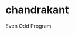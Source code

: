 # chandrakant
Even Odd Program
<?php  
$number=1233456;  
if($number%2==0)  
{  
 echo "$number is Even Number";   
}  
else  
{  
 echo "$number is Odd Number";  
}   
?>
